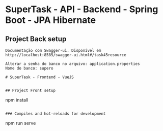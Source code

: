 # SuperTask - API - Backend - Spring Boot - JPA Hibernate

## Project Back setup
```
Documentação com Swagger-ui. Disponível em http://localhost:8585/swagger-ui.html#/task45resource

Alterar a senha do banco no arquivo: application.properties
Nome do banco: supero
 
# SuperTask - Frontend - VueJS


## Project Front setup
```
npm install
```

### Compiles and hot-reloads for development
```
npm run serve
```

